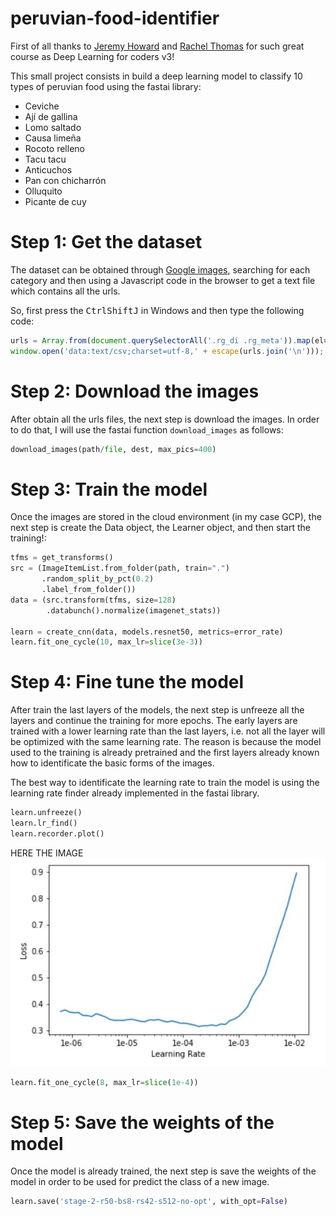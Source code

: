 # peruvian-food-identifier

First of all thanks to [Jeremy Howard](https://twitter.com/jeremyphoward) and [Rachel Thomas](https://twitter.com/math_rachel) for such great course as Deep Learning for coders v3!

This small project consists in build a deep learning model to classify 10 types of peruvian food using the fastai library:
* Ceviche
* Ají de gallina
* Lomo saltado
* Causa limeña
* Rocoto relleno
* Tacu tacu
* Anticuchos
* Pan con chicharrón
* Olluquito
* Picante de cuy

# Step 1: Get the dataset

The dataset can be obtained through [Google images](https://images.google.com/), searching for each category and then using a Javascript code in the browser to get a text file which contains all the urls. 

So, first press the <kbd>Ctrl</kbd><kbd>Shift</kbd><kbd>J</kbd> in Windows and then type the following code:
```javascript
urls = Array.from(document.querySelectorAll('.rg_di .rg_meta')).map(el=>JSON.parse(el.textContent).ou);
window.open('data:text/csv;charset=utf-8,' + escape(urls.join('\n')));
```

# Step 2: Download the images

After obtain all the urls files, the next step is download the images. In order to do that, I will use the fastai function `download_images` as follows: 
```python
download_images(path/file, dest, max_pics=400)
```

# Step 3: Train the model

Once the images are stored in the cloud environment (in my case GCP), the next step is create the Data object, the Learner object, and then start the training!:

```python
tfms = get_transforms()
src = (ImageItemList.from_folder(path, train=".")
       .random_split_by_pct(0.2)
       .label_from_folder())
data = (src.transform(tfms, size=128)
        .databunch().normalize(imagenet_stats))
        
learn = create_cnn(data, models.resnet50, metrics=error_rate)
learn.fit_one_cycle(10, max_lr=slice(3e-3))
```

# Step 4: Fine tune the model

After train the last layers of the models, the next step is unfreeze all the layers and continue the training for more epochs. The early layers are trained with a lower learning rate than the last layers, i.e. not all the layer will be optimized with the same learning rate. The reason is because the model used to the training is already pretrained and the first layers already known how to identificate the basic forms of the images.

The best way to identificate the learning rate to train the model is using the learning rate finder already implemented in the fastai library.
```python
learn.unfreeze()
learn.lr_find()
learn.recorder.plot()
```
HERE THE IMAGE
![Learning rate finder](images/lr_finder.JPG)

```python
learn.fit_one_cycle(8, max_lr=slice(1e-4))
```

# Step 5: Save the weights of the model

Once the model is already trained, the next step is save the weights of the model in order to be used for predict the class of a new image.

```python
learn.save('stage-2-r50-bs8-rs42-s512-no-opt', with_opt=False)
```
